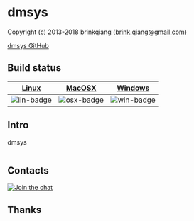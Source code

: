 # dmsys

Copyright (c) 2013-2018 brinkqiang (brink.qiang@gmail.com)

[dmsys GitHub](https://github.com/brinkqiang/dmsys)

## Build status
| [Linux][lin-link] | [MacOSX][osx-link] | [Windows][win-link] |
| :---------------: | :----------------: | :-----------------: |
| ![lin-badge]      | ![osx-badge]       | ![win-badge]        |

[lin-badge]: https://travis-ci.org/brinkqiang/dmsys.svg?branch=master "Travis build status"
[lin-link]:  https://travis-ci.org/brinkqiang/dmsys "Travis build status"
[osx-badge]: https://travis-ci.org/brinkqiang/dmsys.svg?branch=master "Travis build status"
[osx-link]:  https://travis-ci.org/brinkqiang/dmsys "Travis build status"
[win-badge]: https://ci.appveyor.com/api/projects/status/github/brinkqiang/dmsys?branch=master&svg=true "AppVeyor build status"
[win-link]:  https://ci.appveyor.com/project/brinkqiang/dmsys "AppVeyor build status"

## Intro
dmsys
```cpp
```
## Contacts
[![Join the chat](https://badges.gitter.im/brinkqiang/dmsys/Lobby.svg)](https://gitter.im/brinkqiang/dmsys)

## Thanks
